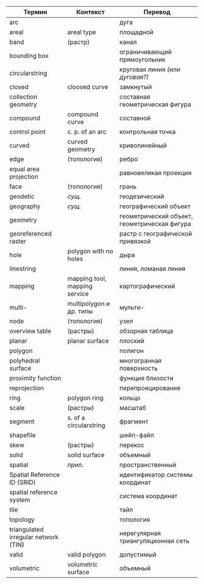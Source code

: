 | Термин | Контекст | Перевод |
| --- | --- | --- |
| arc | | дуга |
| areal | areal type | площадной |
| band | (растр) | канал |
| bounding box | | ограничивающий прямоугольник |
| circularstring | | круговая линия _(или дуговая?)_ |
| closed | cloosed curve | замкнутый |
| collection geometry | | составная геометрическая фигура |
| compound | compound curve | составной |
| control point | c. p. of an arc | контрольная точка |
| curved | curved geometry | криволинейный |
| edge | (топология) | ребро |
| equal area projection | | равновеликая проекция |
| face | (топология) | грань |
| geodetic | _сущ._ | геодезический |
| geography | _сущ._ | географический объект |
| geometry | | геометрический объект, геометрическая фигура |
| georeferenced raster | | растр с географической привязкой |
| hole | polygon with no holes | дыра |
| linestring | | линия, ломаная линия |
| mapping | mapping tool, mapping service | картографический |
| multi- | multipolygon и др. типы | мульти- |
| node | (топология) | узел |
| overview table | (растры} | обзорная таблица |
| planar | planar surface | плоский |
| polygon | | полигон |
| polyhedral surface | | многогранная поверхность |
| proximity function | | функция близости |
| reprojection | | перепроецирование |
| ring | polygon ring | кольцо |
| scale | (растры) | масштаб |
| segment | s. of a circularstring | фрагмент |
| shapefile | | шейп-файл |
| skew | (растры) | перекос |
| solid | solid surface | объемный |
| spatial | _прил._ | пространственный |
| Spatial Reference ID (SRID) | | идентификатор системы координат |
| spatial reference system | | система координат |
| tile | | тайл |
| topology | | топология |
| triangulated irregular network (TIN) | | нерегулярная триангуляционная сеть |
| valid | valid polygon | допустимый |
| volumetric | volumetric surface | объемный |
